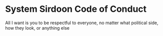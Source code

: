# System Sirdoon Code of Conduct

All I want is you to be respectful to everyone, no matter what political side, how they look, or anything else
